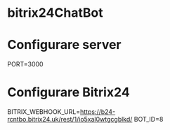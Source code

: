# bitrix24ChatBot
# Configurare server
PORT=3000

# Configurare Bitrix24
BITRIX_WEBHOOK_URL=https://b24-rcntbo.bitrix24.uk/rest/1/io5xal0wtgcgblkd/
BOT_ID=8

